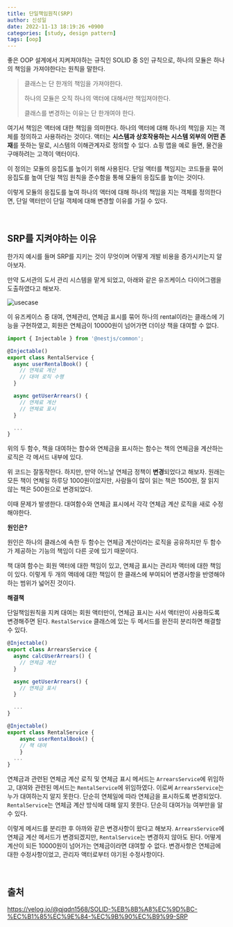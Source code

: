 ```yaml
---
title: 단일책임원칙(SRP)
author: 신성일
date: 2022-11-13 18:19:26 +0900
categories: [study, design pattern]
tags: [oop]
---
```




좋은 OOP 설계에서 지켜져야하는 규칙인 SOLID 중 S인 규칙으로, 하나의 모듈은 하나의 책임을 가져야한다는 원칙을 말한다.

> 클래스는 단 한개의 책임을 가져야한다.
>
> 하나의 모듈은 오직 하나의 액터에 대해서만 책임져야한다.
>
> 클래스를 변경하는 이유는 단 한개여야 한다.
>

여기서 책임은 액터에 대한 책임을 의미한다. 하나의 액터에 대해 하나의 책임을 지는 객체를 정의하고 사용하라는 것이다. 액터는 **시스템과 상호작용하는 시스템 외부의 어떤 존재**를 뜻하는 말로, 시스템의 이해관계자로 정의할 수 있다. 쇼핑 앱을 예로 들면, 물건을 구매하려는 고객이 액터이다.

이 정의는 모듈의 응집도를 높이기 위해 사용된다. 단일 액터를 책임지는 코드들을 묶어 응집도를 높여 단일 책임 원칙을 준수함을 통해 모듈의 응집도를 높이는 것이다.

이렇게 모듈의 응집도를 높여 하나의 액터에 대해 하나의 책임을 지는 객체를 정의한다면, 단일 액터만이 단일 객체에 대해 변경할 이유를 가질 수 있다.

<br/>

## SRP를 지켜야하는 이유

한가지 예시를 들며 SRP를 지키는 것이 무엇이며 어떻게 개발 비용을 증가시키는지 알아보자.

만약 도서관의 도서 관리 시스템을 맡게 되었고, 아래와 같은 유즈케이스 다이어그램을 도출하였다고 해보자.

![usecase](https://t1.daumcdn.net/cfile/tistory/99449B415F9C04E018)

이 유즈케이스 중 대여, 연체관리, 연체금 표시를 묶어 하나의 rental이라는 클래스에 기능을 구현하였고, 회원은 연체금이 10000원이 넘어가면 더이상 책을 대여할 수 없다.

```javascript
import { Injectable } from '@nestjs/common';

@Injectable()
export class RentalService {
  async userRentalBook() {
    // 연체료 계산
    // 대여 로직 수행
  }

  async getUserArrears() {
    // 연체료 계산
    // 연체료 표시 
  }

  ...
}
```

위의 두 함수, 책을 대여하는 함수와 연체금을 표시하는 함수는 책의 연체금을 계산하는 로직은 각 메서드 내부에 있다. 

위 코드는 잘동작한다. 하지만, 만약 어느날 연체금 정책이 **변경**되었다고 해보자. 원래는 모든 책이 연체일 하루당 1000원이었지만, 사람들이 많이 읽는 책은 1500원, 잘 읽지 않는 책은 500원으로 변경되었다. 

이때 문제가 발생한다. 대여함수와 연체금 표시에서 각각 연체금 계산 로직을 새로 수정해야한다. 

**원인은?**

원인은 하나의 클래스에 속한 두 함수는 연체금 계산이라는 로직을 공유하지만 두 함수가 제공하는 기능의 책임이 다른 곳에 있기 때문이다.

책 대여 함수는 회원 액터에 대한 책임이 있고, 연체금 표시는 관리자 액터에 대한 책임이 있다. 이렇게 두 개의 액테에 대한 책임이 한 클래스에 부여되어 변경사항을 반영해야하는 범위가 넓어진 것이다.

**해결책**

단일책임원칙을 지켜 대여는 회원 액터만이, 연체금 표시는 사서 액터만이 사용하도록 변경해주면 된다. `RestalService` 클래스에 있는 두 메서드를 완전히 분리하면 해결할 수 있다.

```javascript
@Injectable()
export class ArrearsService {
  async calcUserArrears() {
    // 연체금 계산
  }

  async getUserArrears() {
    // 연체금 표시
  }

  ...
}

@Injectable()
export class RentalService {
    async userRentalBook() {
    // 책 대여
    }
  ...
}
```

연체금과 관련된 연체금 계산 로직 및 연체금 표시 메서드는 `ArrearsService`에 위임하고, 대여와 관련된 메서드는 `RentalService`에 위임하였다.  이로써 `ArrearsService`는 누가 대여하는지 알지 못한다. 단순히 연체일에 따라 연체금을 표시하도록 변경되었다. `RentalService`는 연체금 계산 방식에 대해 알지 못한다. 단순히 대여가능 여부만을 알 수 있다.

이렇게 메서드를 분리한 후 아까와 같은 변경사항이 왔다고 해보자. `ArrearsService`에 연체금 계산 메서드가 변경되겠지만, `RentalService`는 변경하지 않아도 된다. 어떻게 계산이 되든 10000원이 넘어가는 연체금이라면 대여할 수 없다. 변경사항은 연체금에 대한 수정사항이었고, 관리자 액터로부터 야기된 수정사항이다.



<br/>

## 출처

https://velog.io/@qjqdn1568/SOLID-%EB%8B%A8%EC%9D%BC-%EC%B1%85%EC%9E%84-%EC%9B%90%EC%B9%99-SRP

